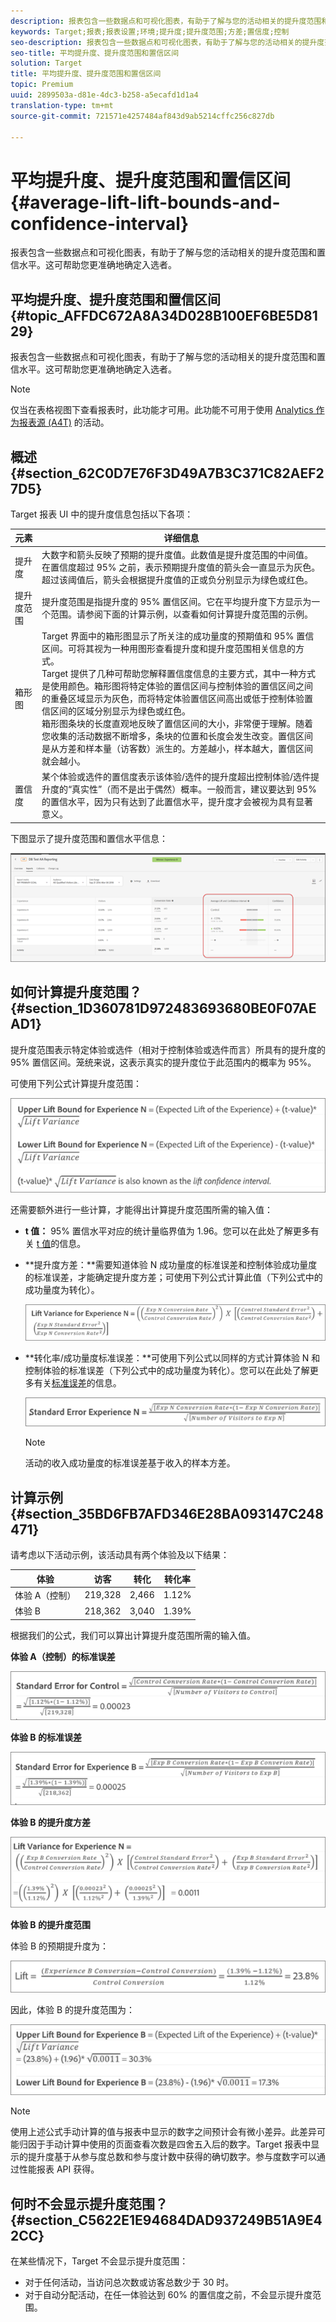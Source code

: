 ```yaml
---
description: 报表包含一些数据点和可视化图表，有助于了解与您的活动相关的提升度范围和置信水平。这可帮助您更准确地确定入选者。
keywords: Target;报表;报表设置;环境;提升度;提升度范围;方差;置信度;控制
seo-description: 报表包含一些数据点和可视化图表，有助于了解与您的活动相关的提升度范围和置信水平。这可帮助您更准确地确定入选者。
seo-title: 平均提升度、提升度范围和置信区间
solution: Target
title: 平均提升度、提升度范围和置信区间
topic: Premium
uuid: 2899503a-d81e-4dc3-b258-a5ecafd1d1a4
translation-type: tm+mt
source-git-commit: 721571e4257484af843d9ab5214cffc256c827db

---
```



# 平均提升度、提升度范围和置信区间{#average-lift-lift-bounds-and-confidence-interval}

报表包含一些数据点和可视化图表，有助于了解与您的活动相关的提升度范围和置信水平。这可帮助您更准确地确定入选者。

## 平均提升度、提升度范围和置信区间 {#topic_AFFDC672A8A34D028B100EF6BE5D8129}

报表包含一些数据点和可视化图表，有助于了解与您的活动相关的提升度范围和置信水平。这可帮助您更准确地确定入选者。

>[!NOTE]
>
>仅当在表格视图下查看报表时，此功能才可用。此功能不可用于使用 [Analytics 作为报表源 (A4T)](../../c-integrating-target-with-mac/a4t/a4t.md#concept_7540C8C04259434AB6EE33B09F47A1DE) 的活动。

## 概述 {#section_62C0D7E76F3D49A7B3C371C82AEF27D5}

Target 报表 UI 中的提升度信息包括以下各项：

| 元素 | 详细信息 |
|--- |--- |
| 提升度 | 大数字和箭头反映了预期的提升度值。此数值是提升度范围的中间值。在置信度超过 95% 之前，表示预期提升度值的箭头会一直显示为灰色。超过该阈值后，箭头会根据提升度值的正或负分别显示为绿色或红色。 |
| 提升度范围 | 提升度范围是指提升度的 95% 置信区间。它在平均提升度下方显示为一个范围。请参阅下面的计算示例，以查看如何计算提升度范围的示例。 |
| 箱形图 | Target 界面中的箱形图显示了所关注的成功量度的预期值和 95% 置信区间。可将其视为一种用图形查看提升度和提升度范围相关信息的方式。<br>Target 提供了几种可帮助您解释置信度信息的主要方式，其中一种方式是使用颜色。箱形图将特定体验的置信区间与控制体验的置信区间之间的重叠区域显示为灰色，而将特定体验置信区间高出或低于控制体验置信区间的区域分别显示为绿色或红色。<br>箱形图条块的长度直观地反映了置信区间的大小，非常便于理解。随着您收集的活动数据不断增多，条块的位置和长度会发生改变。置信区间是从方差和样本量（访客数）派生的。方差越小，样本越大，置信区间就会越小。 |
| 置信度 | 某个体验或选件的置信度表示该体验/选件的提升度超出控制体验/选件提升度的“真实性”（而不是出于偶然）概率。一般而言，建议要达到 95% 的置信水平，因为只有达到了此置信水平，提升度才会被视为具有显著意义。 |

下图显示了提升度范围和置信水平信息：

![](assets/lift-screenshot.png)

## 如何计算提升度范围？ {#section_1D360781D972483693680BE0F07AEAD1}

提升度范围表示特定体验或选件（相对于控制体验或选件而言）所具有的提升度的 95% 置信区间。笼统来说，这表示真实的提升度位于此范围内的概率为 95%。

可使用下列公式计算提升度范围：

![](assets/lift_diagram.png)

还需要额外进行一些计算，才能得出计算提升度范围所需的输入值：

* **t 值：** 95% 置信水平对应的统计量临界值为 1.96。您可以在此处了解更多有关 [t 值](https://en.wikipedia.org/wiki/T-statistic)的信息。
* **提升度方差：**需要知道体验 N 成功量度的标准误差和控制体验成功量度的标准误差，才能确定提升度方差；可使用下列公式计算此值（下列公式中的成功量度为转化）。

   ![](assets/lift_variance.png)

* **转化率/成功量度标准误差：**可使用下列公式以同样的方式计算体验 N 和控制体验的标准误差（下列公式中的成功量度为转化）。您可以在此处了解更多有关[标准误差](https://en.wikipedia.org/wiki/Standard_error)的信息。

   ![](assets/standard_error.png)

   >[!NOTE]
   >
   >活动的收入成功量度的标准误差基于收入的样本方差。

## 计算示例 {#section_35BD6FB7AFD346E28BA093147C248471}

请考虑以下活动示例，该活动具有两个体验及以下结果：

| 体验 | 访客 | 转化 | 转化率 |
|--- |--- |--- |--- |
| 体验 A（控制） | 219,328 | 2,466 | 1.12% |
| 体验 B | 218,362 | 3,040 | 1.39% |

根据我们的公式，我们可以算出计算提升度范围所需的输入值。

**体验 A（控制）的标准误差**

![](assets/standard_error_A.png)

**体验 B 的标准误差**

![](assets/standard_error_B.png)

**体验 B 的提升度方差**

![](assets/lift_variance_B.png)

**体验 B 的提升度范围**

体验 B 的预期提升度为：

![](assets/lift_bounds_B.png)

因此，体验 B 的提升度范围为：

![](assets/lift_bounds_B2.png)

>[!NOTE]
>
>使用上述公式手动计算的值与报表中显示的数字之间预计会有微小差异。此差异可能归因于手动计算中使用的页面查看次数是四舍五入后的数字。Target 报表中显示的提升度基于从参与度总数和参与度计数中获得的确切数字。参与度数字可以通过性能报表 API 获得。

## 何时不会显示提升度范围？{#section_C5622E1E94684DAD937249B51A9E42CC}

在某些情况下，Target 不会显示提升度范围：

* 对于任何活动，当访问总次数或访客总数少于 30 时。
* 对于自动分配活动，在任一体验达到 60% 的置信度之前，不会显示提升度范围。

